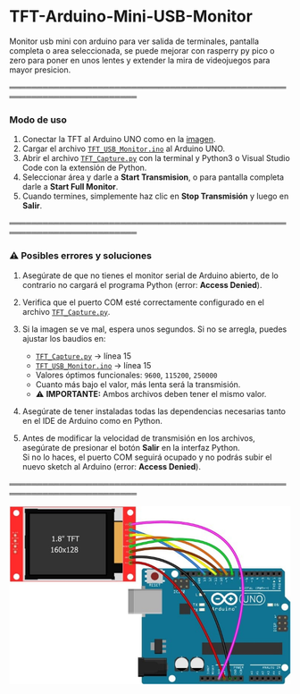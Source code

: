# TFT-Arduino-Mini-USB-Monitor

Monitor usb mini con arduino para ver salida de terminales, pantalla completa o area seleccionada, se puede mejorar con rasperry py pico o zero para poner en unos lentes y extender la mira de videojuegos para mayor presicion.

═════════════════════════════════════════════════════════════════════════  

### Modo de uso

1. Conectar la TFT al Arduino UNO como en la [imagen](images/Conexion_TFT.jpg).  
2. Cargar el archivo [`TFT_USB_Monitor.ino`](TFT_USB_Monitor/TFT_USB_Monitor.ino) al Arduino UNO.  
3. Abrir el archivo [`TFT_Capture.py`](TFT_Capture/TFT_Capture.py) con la terminal y Python3 o Visual Studio Code con la extensión de Python.  
4. Seleccionar área y darle a **Start Transmision**, o para pantalla completa darle a **Start Full Monitor**.  
5. Cuando termines, simplemente haz clic en **Stop Transmisión** y luego en **Salir**.

═════════════════════════════════════════════════════════════════════════  

### ⚠️ Posibles errores y soluciones

1. Asegúrate de que no tienes el monitor serial de Arduino abierto, de lo contrario no cargará el programa Python (error: **Access Denied**).  
2. Verifica que el puerto COM esté correctamente configurado en el archivo [`TFT_Capture.py`](TFT_Capture/TFT_Capture.py).  
3. Si la imagen se ve mal, espera unos segundos. Si no se arregla, puedes ajustar los baudios en:
   - [`TFT_Capture.py`](TFT_Capture/TFT_Capture.py) → línea 15  
   - [`TFT_USB_Monitor.ino`](TFT_USB_Monitor/TFT_USB_Monitor.ino) → línea 15  
   - Valores óptimos funcionales: `9600`, `115200`, `250000`
   - Cuanto más bajo el valor, más lenta será la transmisión.
   - ⚠️ **IMPORTANTE:** Ambos archivos deben tener el mismo valor.  

4. Asegúrate de tener instaladas todas las dependencias necesarias tanto en el IDE de Arduino como en Python.
5. Antes de modificar la velocidad de transmisión en los archivos, asegúrate de presionar el botón **Salir** en la interfaz Python.  
   Si no lo haces, el puerto COM seguirá ocupado y no podrás subir el nuevo sketch al Arduino (error: **Access Denied**).

═════════════════════════════════════════════════════════════════════════  

![Conexión Arduino y TFT](images/conexion_tft.jpg)  

